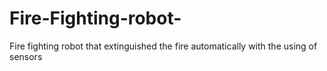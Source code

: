 # Fire-Fighting-robot-
Fire fighting robot that extinguished the fire automatically with the using of sensors 
